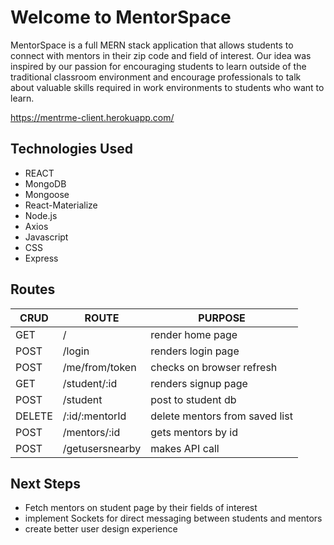 # Welcome to MentorSpace

MentorSpace is a full MERN stack application that allows students to connect with mentors in their zip code and field of interest. Our idea was inspired by our passion for encouraging students to learn outside of the traditional classroom environment and encourage professionals to talk about valuable skills required in work environments to students who want to learn. 

https://mentrme-client.herokuapp.com/

## Technologies Used

- REACT
- MongoDB
- Mongoose
- React-Materialize
- Node.js
- Axios
- Javascript
- CSS
- Express


## Routes

|   CRUD             |ROUTE                          |PURPOSE                         |
|----------------|-------------------------------|-----------------------------|
|GET|/            |render home page            |
|POST          |/login            |renders login page            |
|POST          |/me/from/token|checks on browser refresh|
|GET          |/student/:id|renders signup page|
|POST          |/student|post to student db|
|DELETE          |/:id/:mentorId|delete mentors from saved list|
|POST          |/mentors/:id|gets mentors by id|
|POST          |/getusersnearby|makes API call|


## Next Steps
- Fetch mentors on student page by their fields of interest
- implement Sockets for direct messaging between students and mentors
- create better user design experience
